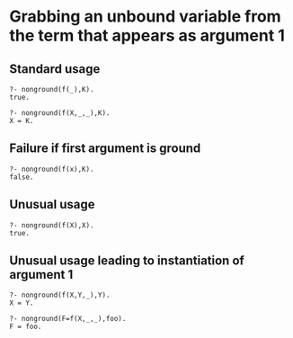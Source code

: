 # Grabbing an unbound variable from the term that appears as argument 1

## Standard usage 

```
?- nonground(f(_),K).
true.

?- nonground(f(X,_,_),K).
X = K.
```

## Failure if first argument is ground

```
?- nonground(f(x),K).
false.
```

## Unusual usage

```
?- nonground(f(X),X).
true.
```

## Unusual usage leading to instantiation of argument 1

```
?- nonground(f(X,Y,_),Y).
X = Y.

?- nonground(F=f(X,_,_),foo).
F = foo.
```
